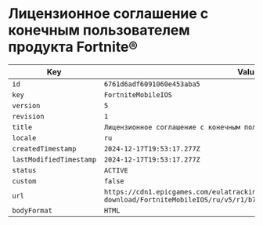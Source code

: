 # Лицензионное соглашение с конечным пользователем продукта Fortnite®

| Key | Value |
| --- | ----- |
| `id` | `6761d6adf6091060e453aba5` |
| `key` | `FortniteMobileIOS` |
| `version` | `5` |
| `revision` | `1` |
| `title` | `Лицензионное соглашение с конечным пользователем продукта Fortnite®` |
| `locale` | `ru` |
| `createdTimestamp` | `2024-12-17T19:53:17.277Z` |
| `lastModifiedTimestamp` | `2024-12-17T19:53:17.277Z` |
| `status` | `ACTIVE` |
| `custom` | `false` |
| `url` | `https://cdn1.epicgames.com/eulatracking-download/FortniteMobileIOS/ru/v5/r1/b75952971c2351fe9dd7492efbac28b6.pdf` |
| `bodyFormat` | `HTML` |
